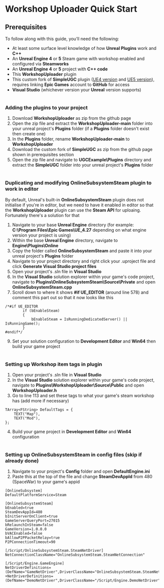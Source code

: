 # Workshop Uploader Quick Start
## Prerequisites
To follow along with this guide, you’ll need the following: 
- At least some surface level knowledge of how **Unreal Plugins** work and **C++**
- An **Unreal Engine 4** or **5** Steam game with workshop enabled and configured via **Steamworks**
- An **Unreal Engine 4** or **5** project with **C++ code**
- This **WorkshopUploader** plugin
- This custom fork of **SimpleUGC** plugin ([UE4 version](https://github.com/randomperson189/UGCExample/tree/release-ue4-custom) and [UE5 version](https://github.com/randomperson189/UGCExample/tree/release-ue5-custom)), requires linking **Epic Games** account to **GitHub** for access
- **Visual Studio** (whichever version your **Unreal** version supports)<br/><br/>

### Adding the plugins to your project

1. Download **WorkshopUploader** as zip from the github page
2. Open the zip file and extract the **WorkshopUploader-main** folder into your unreal project's **Plugins** folder (if a **Plugins** folder doesn't exist then create one)
3. In the **Plugins** folder, rename **WorkshopUploader-main** to **WorkshopUploader**
4. Download the custom fork of **SimpleUGC** as zip from the github page shown in prerequisites section
5. Open the zip file and navigate to **UGCExample\Plugins** directory and extract the **SimpleUGC** folder into your unreal project's **Plugins** folder<br/><br/>

### Duplicating and modifying OnlineSubsystemSteam plugin to work in editor
By default, Unreal's built-in **OnlineSubsystemSteam** plugin does not initialise if you're in editor, but we need to have it enabled in editor so that the **WorkshopUploader** plugin can use the **Steam API** for uploaing. Fortunately there's a solution for that

1. Navigate to your base **Unreal Engine** directory (for example: **C:\Program Files\Epic Games\UE_4.27** depending on what engine version your project is using)
2. Within the base **Unreal Engine** directory, navigate to **Engine\Plugins\Online**
3. Copy the folder called **OnlineSubsystemSteam** and paste it into your unreal project's **Plugins** folder
4. Navigate to your project directory and right click your .uproject file and click **Generate Visual Studio project files**
5. Open your project's .sln file in **Visual Studio**
6. In the **Visual Studio** solution explorer within your game's code project, navigate to **Plugins\OnlineSubsystemSteam\Source\Private** and open **OnlineSubsystemSteam.cpp**
7. Scroll down to where it shows **#if UE_EDITOR** (around line 578) and comment this part out so that it now looks like this
```
/*#if UE_EDITOR
		if (bEnableSteam)
		{
			bEnableSteam = IsRunningDedicatedServer() || IsRunningGame();
		}
#endif*/
```
9. Set your solution configuration to **Development Editor** and **Win64** then build your game project<br/><br/>

### Setting up Workshop item tags in plugin

1. Open your project's .sln file in **Visual Studio**
2. In the **Visual Studio** solution explorer within your game's code project, navigate to **Plugins\WorkshopUploader\Source\Public** and open **WorkshopUploader.h**
3. Go to line 113 and set these tags to what your game's steam workshop has (add more if necessary)
```
TArray<FString> DefaultTags = {
	TEXT("Map"),
	TEXT("Mod"),
};
```
4. Build your game project in **Development Editor** and **Win64** configuration <br/><br/>

### Setting up OnlineSubsystemSteam in config files (skip if already done)

1. Navigate to your project's **Config** folder and open **DefaultEngine.ini**
2. Paste this at the top of the file and change **SteamDevAppId** from 480 (SpaceWar) to your game's appid
```
[OnlineSubsystem]
DefaultPlatformService=Steam

[OnlineSubsystemSteam]
bEnabled=true
SteamDevAppId=480
bInitServerOnClient=true
GameServerQueryPort=27015
bRelaunchInSteam=false
GameVersion=1.0.0.0
bVACEnabled=false
bAllowP2PPacketRelay=true
P2PConnectionTimeout=90

[/Script/OnlineSubsystemSteam.SteamNetDriver]
NetConnectionClassName="OnlineSubsystemSteam.SteamNetConnection"

[/Script/Engine.GameEngine]
NetDriverDefinitions=(DefName="GameNetDriver",DriverClassName="OnlineSubsystemSteam.SteamNetDriver",DriverClassNameFallback="OnlineSubsystemUtils.IpNetDriver")
+NetDriverDefinitions=(DefName="DemoNetDriver",DriverClassName="/Script/Engine.DemoNetDriver",DriverClassNameFallback="/Script/Engine.DemoNetDriver")

```

















